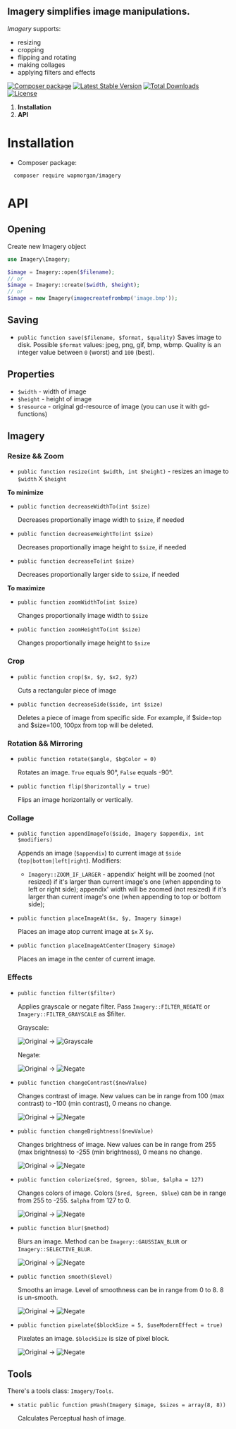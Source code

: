 ## Imagery simplifies image manipulations.

_Imagery_ supports:
- resizing
- cropping
- flipping and rotating
- making collages
- applying filters and effects

[![Composer package](http://xn--e1adiijbgl.xn--p1acf/badge/wapmorgan/imagery)](https://packagist.org/packages/wapmorgan/imagery)
[![Latest Stable Version](https://poser.pugx.org/wapmorgan/imagery/v/stable)](https://packagist.org/packages/wapmorgan/imagery)
[![Total Downloads](https://poser.pugx.org/wapmorgan/imagery/downloads)](https://packagist.org/packages/wapmorgan/imagery)
[![License](https://poser.pugx.org/wapmorgan/imagery/license)](https://packagist.org/packages/wapmorgan/imagery)

1. **Installation**
2. **API**

# Installation
* Composer package:
```
  composer require wapmorgan/imagery
```

# API
## Opening
Create new Imagery object
```php
use Imagery\Imagery;

$image = Imagery::open($filename);
// or
$image = Imagery::create($width, $height);
// or
$image = new Imagery(imagecreatefrombmp('image.bmp'));
```

## Saving
- `public function save($filename, $format, $quality)`
  Saves image to disk. Possible `$format` values: jpeg, png, gif, bmp, wbmp. Quality is an integer value between `0` (worst) and `100` (best).

## Properties
- `$width` - width of image
- `$height` - height of image
- `$resource` - original gd-resource of image (you can use it with gd-functions)

## Imagery
### Resize && Zoom
- `public function resize(int $width, int $height)` - resizes an image to `$width` X `$height`

**To minimize**
- `public function decreaseWidthTo(int $size)`

  Decreases proportionally image width to `$size`, if needed

- `public function decreaseHeightTo(int $size)`

  Decreases proportionally image height to `$size`, if needed

- `public function decreaseTo(int $size)`

  Decreases proportionally larger side to `$size`, if needed

**To maximize**
- `public function zoomWidthTo(int $size)`

  Changes proportionally image width to `$size`
- `public function zoomHeightTo(int $size)`

  Changes proportionally image height to `$size`

### Crop
- `public function crop($x, $y, $x2, $y2)`

  Cuts a rectangular piece of image

- `public function decreaseSide($side, int $size)`

  Deletes a piece of image from specific side. For example, if $side=top and $size=100, 100px from top will be deleted.

### Rotation && Mirroring
- `public function rotate($angle, $bgColor = 0)`

  Rotates an image. `True` equals 90°, `False` equals -90°.
- `public function flip($horizontally = true)`

  Flips an image horizontally or vertically.

### Collage
- `public function appendImageTo($side, Imagery $appendix, int $modifiers)`

  Appends an image (`$appendix`) to current image at `$side` (`top|bottom|left|right`). Modifiers:
  - `Imagery::ZOOM_IF_LARGER` - appendix' height will be zoomed (not resized) if it's larger than current image's one (when appending to left or right side); appendix' width will be zoomed (not resized) if it's larger than current image's one (when appending to top or bottom side);
- `public function placeImageAt($x, $y, Imagery $image)`

  Places an image atop current image at `$x` X `$y`.

- `public function placeImageAtCenter(Imagery $image)`

  Places an image in the center of current image.

### Effects
- `public function filter($filter)`

  Applies grayscale or negate filter. Pass `Imagery::FILTER_NEGATE` or `Imagery::FILTER_GRAYSCALE` as $filter.

  Grayscale:

  ![Original](https://github.com/wapmorgan/Imagery/releases/download/1.0.0/original.png)
  ->
  ![Grayscale](https://github.com/wapmorgan/Imagery/releases/download/1.0.0/grayscale_original.png)

  Negate:

  ![Original](https://github.com/wapmorgan/Imagery/releases/download/1.0.0/original.png)
  ->
  ![Negate](https://github.com/wapmorgan/Imagery/releases/download/1.0.0/negate_original.png)

- `public function changeContrast($newValue)`

  Changes contrast of image. New values can be in range from 100 (max contrast) to -100 (min contrast), 0 means no change.

  ![Original](https://github.com/wapmorgan/Imagery/releases/download/1.0.0/original.png)
  ->
  ![Negate](https://github.com/wapmorgan/Imagery/releases/download/1.0.0/contrast_original.png)

- `public function changeBrightness($newValue)`

  Changes brightness of image. New values can be in range from 255 (max brightness) to -255 (min brightness), 0 means no change.

  ![Original](https://github.com/wapmorgan/Imagery/releases/download/1.0.0/original.png)
  ->
  ![Negate](https://github.com/wapmorgan/Imagery/releases/download/1.0.0/brightness_original.png)

- `public function colorize($red, $green, $blue, $alpha = 127)`

  Changes colors of image. Colors (`$red, $green, $blue`) can be in range from 255 to -255. `$alpha` from 127 to 0.

  ![Original](https://github.com/wapmorgan/Imagery/releases/download/1.0.0/original.png)
  ->
  ![Negate](https://github.com/wapmorgan/Imagery/releases/download/1.0.0/colorize_original.png)

- `public function blur($method)`

  Blurs an image. Method can be `Imagery::GAUSSIAN_BLUR` or `Imagery::SELECTIVE_BLUR`.

  ![Original](https://github.com/wapmorgan/Imagery/releases/download/1.0.0/original.png)
  ->
  ![Negate](https://github.com/wapmorgan/Imagery/releases/download/1.0.0/blur_original.png)

- `public function smooth($level)`

  Smooths an image. Level of smoothness can be in range from 0 to 8. 8 is un-smooth.

  ![Original](https://github.com/wapmorgan/Imagery/releases/download/1.0.0/original.png)
  ->
  ![Negate](https://github.com/wapmorgan/Imagery/releases/download/1.0.0/smooth_original.png)

- `public function pixelate($blockSize = 5, $useModernEffect = true)`

  Pixelates an image. `$blockSize` is size of pixel block.

  ![Original](https://github.com/wapmorgan/Imagery/releases/download/1.0.0/original.png)
  ->
  ![Negate](https://github.com/wapmorgan/Imagery/releases/download/1.0.0/pixelate_original.png)

## Tools
There's a tools class: `Imagery/Tools`.

- `static public function pHash(Imagery $image, $sizes = array(8, 8))`

  Calculates Perceptual hash of image.
